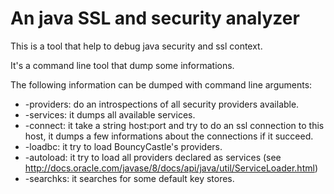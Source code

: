 # An java SSL and security analyzer

This is a tool that help to debug java security and ssl context.

It's a command line tool that dump some informations.

The following information can be dumped with command line arguments:

 * -providers: do an introspections of all security providers available.
 * -services: it dumps all available services.
 * -connect: it take a string host:port and try to do an ssl connection to this host, it dumps a few informations about the connections if it succeed.
 * -loadbc: it try to load BouncyCastle's providers.
 * -autoload: it try to load all providers declared as services (see http://docs.oracle.com/javase/8/docs/api/java/util/ServiceLoader.html)
 * -searchks: it searches for some default key stores.
